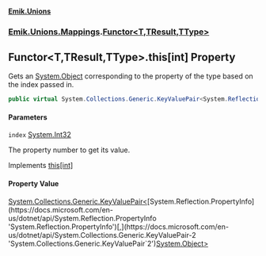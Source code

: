 #### [Emik.Unions](index.md 'index')
### [Emik.Unions.Mappings](Emik.Unions.Mappings.md 'Emik.Unions.Mappings').[Functor&lt;T,TResult,TType&gt;](Functor_T,TResult,TType_.md 'Emik.Unions.Mappings.Functor<T,TResult,TType>')

## Functor<T,TResult,TType>.this[int] Property

Gets an [System.Object](https://docs.microsoft.com/en-us/dotnet/api/System.Object 'System.Object') corresponding to the property of the type based on the index passed in.

```csharp
public virtual System.Collections.Generic.KeyValuePair<System.Reflection.PropertyInfo,object?> this[int index] { get; }
```
#### Parameters

<a name='Emik.Unions.Mappings.Functor_T,TResult,TType_.this[int].index'></a>

`index` [System.Int32](https://docs.microsoft.com/en-us/dotnet/api/System.Int32 'System.Int32')

The property number to get its value.

Implements [this[int]](IProperties.Item(Int32).md 'Emik.Unions.IProperties.this[int]')

#### Property Value
[System.Collections.Generic.KeyValuePair&lt;](https://docs.microsoft.com/en-us/dotnet/api/System.Collections.Generic.KeyValuePair-2 'System.Collections.Generic.KeyValuePair`2')[System.Reflection.PropertyInfo](https://docs.microsoft.com/en-us/dotnet/api/System.Reflection.PropertyInfo 'System.Reflection.PropertyInfo')[,](https://docs.microsoft.com/en-us/dotnet/api/System.Collections.Generic.KeyValuePair-2 'System.Collections.Generic.KeyValuePair`2')[System.Object](https://docs.microsoft.com/en-us/dotnet/api/System.Object 'System.Object')[&gt;](https://docs.microsoft.com/en-us/dotnet/api/System.Collections.Generic.KeyValuePair-2 'System.Collections.Generic.KeyValuePair`2')